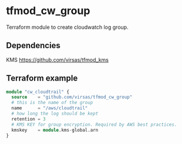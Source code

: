 # tfmod_cw_group

Terraform module to create cloudwatch log group.

## Dependencies

KMS <https://github.com/virsas/tfmod_kms>

## Terraform example

``` terraform
module "cw_cloudtrail" {
  source    = "github.com/virsas/tfmod_cw_group"
  # this is the name of the group
  name      = "/aws/cloudtrail"
  # how long the log should be kept
  retention = 3
  # KMS KEY for group encryption. Required by AWS best practices.
  kmskey    = module.kms-global.arn
}
```
